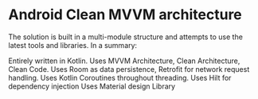 # Android Clean MVVM architecture
The solution is built in a multi-module structure and attempts to use the latest tools and libraries. In a summary:

Entirely written in Kotlin.
Uses MVVM Architecture, Clean Architecture, Clean Code.
Uses Room as data persistence, Retrofit for network request handling.
Uses Kotlin Coroutines throughout threading.
Uses Hilt for dependency injection
Uses Material design Library
